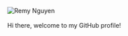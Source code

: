 <!--
**remynguyen96/remynguyen96** is a ✨ _special_ ✨ repository because its `README.md` (this file) appears on your GitHub profile.

Here are some ideas to get you started:

- 🔭 I’m currently working on ...
- 🌱 I’m currently learning ...
- 👯 I’m looking to collaborate on ...
- 🤔 I’m looking for help with ...
- 💬 Ask me about ...
- 📫 How to reach me: ...
- 😄 Pronouns: ...
- ⚡ Fun fact: ...
-->
![Remy Nguyen](https://media.giphy.com/media/f3iwJFOVOwuy7K6FFw/giphy.gif)
<br>
<br>
Hi there, welcome to my GitHub profile!
